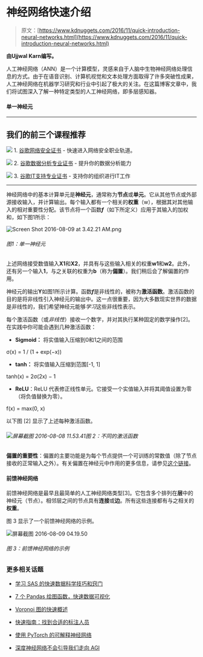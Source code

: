 # 神经网络快速介绍

> 原文：[https://www.kdnuggets.com/2016/11/quick-introduction-neural-networks.html](https://www.kdnuggets.com/2016/11/quick-introduction-neural-networks.html)

**由Ujjwal Karn编写。**

人工神经网络（ANN）是一个计算模型，灵感来自于人脑中生物神经网络处理信息的方式。由于在语音识别、计算机视觉和文本处理方面取得了许多突破性成果，人工神经网络在机器学习研究和行业中引起了极大的关注。在这篇博客文章中，我们将试图深入了解一种特定类型的人工神经网络，即多层感知器。

#### 单一神经元

* * *

## 我们的前三个课程推荐

![](../Images/0244c01ba9267c002ef39d4907e0b8fb.png) 1\. [谷歌网络安全证书](https://www.kdnuggets.com/google-cybersecurity) - 快速进入网络安全职业轨道。

![](../Images/e225c49c3c91745821c8c0368bf04711.png) 2\. [谷歌数据分析专业证书](https://www.kdnuggets.com/google-data-analytics) - 提升你的数据分析能力

![](../Images/0244c01ba9267c002ef39d4907e0b8fb.png) 3\. [谷歌IT支持专业证书](https://www.kdnuggets.com/google-itsupport) - 支持你的组织进行IT工作

* * *

神经网络中的基本计算单元是**神经元**，通常称为**节点**或**单元**。它从其他节点或外部源接收输入，并计算输出。每个输入都有一个相关的**权重**（w），根据其对其他输入的相对重要性分配。该节点将一个函数***f***（如下所定义）应用于其输入的加权和，如下图1所示：

![Screen Shot 2016-08-09 at 3.42.21 AM.png](../Images/087f833f5d2b288a97430ef2a13b9e1c.png)

###### 图1：单一神经元

上述网络接受数值输入**X1**和**X2**，并具有与这些输入相关的权重**w1**和**w2**。此外，还有另一个输入**1**，与之关联的权重为**b**（称为**偏置**）。我们稍后会了解偏置的作用。

神经元的输出**Y**如图1所示计算。函数***f***是非线性的，被称为**激活函数**。激活函数的目的是将非线性引入神经元的输出中。这一点很重要，因为大多数现实世界的数据是非线性的，我们希望神经元能够*学习*这些非线性表示。

每个激活函数（或*非线性*）接收一个数字，并对其执行某种固定的数学操作[2]。在实践中你可能会遇到几种激活函数：

+   **Sigmoid：** 将实值输入压缩到0和1之间的范围

σ(x) = 1 / (1 + exp(−x))

+   **tanh：** 将实值输入压缩到范围[-1, 1]

tanh(x) = 2σ(2x) − 1

+   **ReLU**：ReLU 代表修正线性单元。它接受一个实值输入并将其阈值设置为零（将负值替换为零）。

f(x) = max(0, x)

以下图 [2] 显示了上述每种激活函数。

###### ![屏幕截图 2016-08-08 11.53.41](../Images/e2a53a976104ff7403495f9f57f16eef.png)图 2：不同的激活函数

**偏置的重要性**：偏置的主要功能是为每个节点提供一个可训练的常数值（除了节点接收的正常输入之外）。有关偏置在神经元中作用的更多信息，请参见[这个链接](http://stackoverflow.com/q/2480650/3297280)。

#### 前馈神经网络

前馈神经网络是最早且最简单的人工神经网络类型[3]。它包含多个排列在**层**中的神经元（节点）。相邻层之间的节点具有**连接**或**边**。所有这些连接都有与之相关的**权重**。

图 3 显示了一个前馈神经网络的示例。

![屏幕截图 2016-08-09 04.19.50](../Images/0cf754ed44cd5d076cb69756caa4820d.png)

###### 图 3：前馈神经网络的示例

### 更多相关话题

+   [学习 SAS 的快速数据科学技巧和窍门](https://www.kdnuggets.com/2022/05/sas-quick-data-science-tips-tricks-learn.html)

+   [7 个 Pandas 绘图函数，快速数据可视化](https://www.kdnuggets.com/7-pandas-plotting-functions-for-quick-data-visualization)

+   [Voronoi 图的快速概述](https://www.kdnuggets.com/2022/11/quick-overview-voronoi-diagrams.html)

+   [快速指南：找到合适的标注人员](https://www.kdnuggets.com/2022/04/quick-guide-find-right-minds-annotation.html)

+   [使用 PyTorch 的可解释神经网络](https://www.kdnuggets.com/2022/01/interpretable-neural-networks-pytorch.html)

+   [深度神经网络不会引导我们走向 AGI](https://www.kdnuggets.com/2021/12/deep-neural-networks-not-toward-agi.html)
